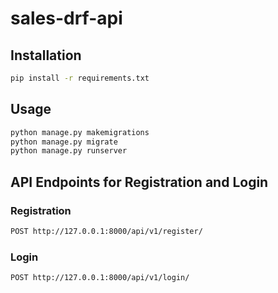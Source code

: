 # sales-drf-api

## Installation

```bash
pip install -r requirements.txt
```

## Usage

```bash
python manage.py makemigrations
python manage.py migrate
python manage.py runserver
```

## API Endpoints for Registration and Login

### Registration

```bash
POST http://127.0.0.1:8000/api/v1/register/
```

### Login

```bash
POST http://127.0.0.1:8000/api/v1/login/
```
